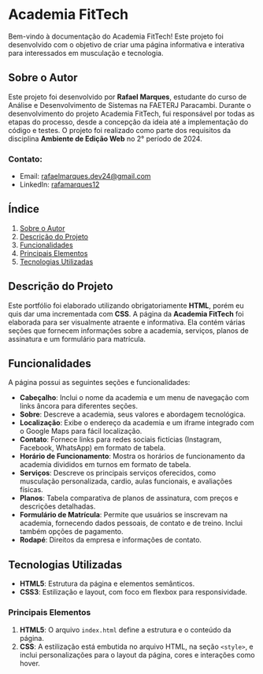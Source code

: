 # Academia FitTech

Bem-vindo à documentação do Academia FitTech! Este projeto foi desenvolvido com o objetivo de criar uma página informativa e interativa para interessados em musculação e tecnologia. 


## Sobre o Autor

Este projeto foi desenvolvido por **Rafael Marques**, estudante do curso de Análise e Desenvolvimento de Sistemas na FAETERJ Paracambi. Durante o desenvolvimento do projeto Academia FitTech, fui responsável por todas as etapas do processo, desde a concepção da ideia até a implementação do código e testes. O projeto foi realizado como parte dos requisitos da disciplina **Ambiente de Edição Web** no 2° período de 2024.


### Contato:

- Email: rafaelmarques.dev24@gmail.com
- LinkedIn: [rafamarques12](https://www.linkedin.com/in/rafamarques12/)

## Índice

1. [Sobre o Autor](#sobre-o-autor)
2. [Descrição do Projeto](#descrição-do-projeto)
3. [Funcionalidades](#funcionalidades)
4. [Principais Elementos](#principais-elementos)
5. [Tecnologias Utilizadas](#tecnologias-utilizadas)


## Descrição do Projeto

Este portfólio foi elaborado utilizando obrigatoriamente **HTML**, porém eu quis dar uma incrementada com **CSS**. A página da **Academia FitTech** foi elaborada para ser visualmente atraente e informativa. Ela contém várias seções que fornecem informações sobre a academia, serviços, planos de assinatura e um formulário para matrícula.


## Funcionalidades

A página possui as seguintes seções e funcionalidades:

- **Cabeçalho**: Inclui o nome da academia e um menu de navegação com links âncora para diferentes seções.
- **Sobre**: Descreve a academia, seus valores e abordagem tecnológica.
- **Localização**: Exibe o endereço da academia e um iframe integrado com o Google Maps para fácil localização.
- **Contato**: Fornece links para redes sociais  fictícias (Instagram, Facebook, WhatsApp) em formato de tabela.
- **Horário de Funcionamento**: Mostra os horários de funcionamento da academia divididos em turnos em formato de tabela.
- **Serviços**: Descreve os principais serviços oferecidos, como musculação personalizada, cardio, aulas funcionais, e avaliações físicas.
- **Planos**: Tabela comparativa de planos de assinatura, com preços e descrições detalhadas.
- **Formulário de Matrícula**: Permite que usuários se inscrevam na academia, fornecendo dados pessoais, de contato e de treino. Inclui também opções de pagamento.
- **Rodapé**: Direitos da empresa e informações de contato.


## Tecnologias Utilizadas

- **HTML5**: Estrutura da página e elementos semânticos.
- **CSS3**: Estilização e layout, com foco em flexbox para responsividade.

### Principais Elementos

1. **HTML5**: O arquivo `index.html` define a estrutura e o conteúdo da página.
2. **CSS**: A estilização está embutida no arquivo HTML, na seção `<style>`, e inclui personalizações para o layout da página, cores e interações como hover.

